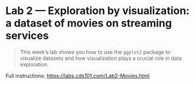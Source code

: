# Lab 2 — Exploration by visualization: a dataset of movies on streaming services

> This week’s lab shows you how to use the `ggplot2` package to visualize datasets and how visualization plays a crucial role in data exploration.

Full instructions: https://labs.cds101.com/Lab2-Movies.html
